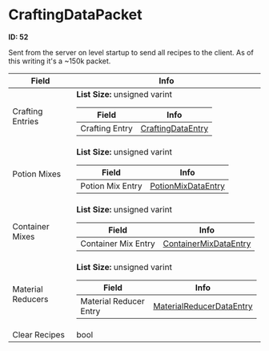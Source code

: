 # CraftingDataPacket

**ID: 52**  

Sent from the server on level startup to send all recipes to the client. As of this writing it's a ~150k packet.

<table><thead><tr><th>Field</th><th>Info</th></tr></thead><tbody>
<tr><td>Crafting Entries</td><td><b>List Size:</b> unsigned varint
  <table><thead><tr><th>Field</th><th>Info</th></tr></thead><tbody>
  <tr><td>Crafting Entry</td><td><a href="../types/CraftingDataEntry.md">CraftingDataEntry</a></td></tr>
  </tbody></table></td></tr>
<tr><td>Potion Mixes</td><td><b>List Size:</b> unsigned varint
  <table><thead><tr><th>Field</th><th>Info</th></tr></thead><tbody>
  <tr><td>Potion Mix Entry</td><td><a href="../types/PotionMixDataEntry.md">PotionMixDataEntry</a></td></tr>
  </tbody></table></td></tr>
<tr><td>Container Mixes</td><td><b>List Size:</b> unsigned varint
  <table><thead><tr><th>Field</th><th>Info</th></tr></thead><tbody>
  <tr><td>Container Mix Entry</td><td><a href="../types/ContainerMixDataEntry.md">ContainerMixDataEntry</a></td></tr>
  </tbody></table></td></tr>
<tr><td>Material Reducers</td><td><b>List Size:</b> unsigned varint
  <table><thead><tr><th>Field</th><th>Info</th></tr></thead><tbody>
  <tr><td>Material Reducer Entry</td><td><a href="../types/MaterialReducerDataEntry.md">MaterialReducerDataEntry</a></td></tr>
  </tbody></table></td></tr>
<tr><td>Clear Recipes</td><td>bool</td></tr>
</tbody></table>